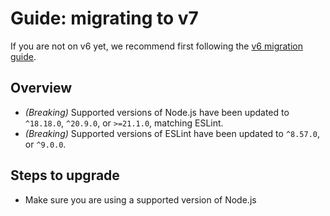 # Guide: migrating to v7

If you are not on v6 yet, we recommend first following the [v6 migration guide](docs/migration-guides/v6.md).

## Overview

- _(Breaking)_ Supported versions of Node.js have been updated to `^18.18.0`, `^20.9.0`, or `>=21.1.0`, matching ESLint.
- _(Breaking)_ Supported versions of ESLint have been updated to `^8.57.0`, or `^9.0.0`.

## Steps to upgrade

- Make sure you are using a supported version of Node.js
